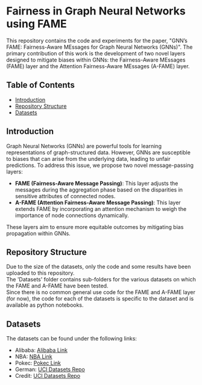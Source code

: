 # Fairness in Graph Neural Networks using FAME

This repository contains the code and experiments for the paper, "GNN’s FAME: Fairness-Aware MEssages for Graph Neural Networks (GNNs)". The primary contribution of this work is the development of two novel layers designed to mitigate biases within GNNs: the Fairness-Aware MEssages (FAME) layer and the Attention Fairness-Aware MEssages (A-FAME) layer.

## Table of Contents
- [Introduction](#introduction)
- [Repository Structure](#repository-structure)
- [Datasets](#datasets)

## Introduction

Graph Neural Networks (GNNs) are powerful tools for learning representations of graph-structured data. However, GNNs are susceptible to biases that can arise from the underlying data, leading to unfair predictions. To address this issue, we propose two novel message-passing layers:

- **FAME (Fairness-Aware Message Passing)**: This layer adjusts the messages during the aggregation phase based on the disparities in sensitive attributes of connected nodes.
- **A-FAME (Attention Fairness-Aware Message Passing)**: This layer extends FAME by incorporating an attention mechanism to weigh the importance of node connections dynamically.

These layers aim to ensure more equitable outcomes by mitigating bias propagation within GNNs.

## Repository Structure
Due to the size of the datasets, only the code and some results have been uploaded to this repository.  
The 'Datasets' folder contains sub-folders for the various datasets on which the FAME and A-FAME have been tested.  
Since there is no common general use code for the FAME and A-FAME layer (for now), the code for each of the datasets is specific to the dataset and is available as python notebooks.

## Datasets
The datasets can be found under the following links: 
- Alibaba: [Alibaba Link](https://tianchi.aliyun.com/dataset/56)
- NBA: [NBA Link](https://www.kaggle.com/datasets/noahgift/social-power-nba)
- Pokec: [Pokec Link](https://snap.stanford.edu/data/soc-Pokec.html)
- German: [UCI Datasets Repo](https://archive.ics.uci.edu/)
- Credit: [UCI Datasets Repo](https://archive.ics.uci.edu/)
